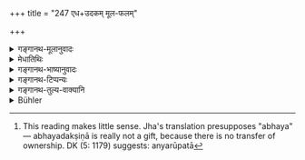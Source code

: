 +++
title = "247 एध+उदकम् मूल-फलम्"

+++

<details><summary>गङ्गानथ-मूलानुवादः</summary>

He may accept from all persons fuel, water, roots, and fruits, and food that is offered, as also honey and the gift of fearlessness.’—(247)
</details>

<details><summary>मेधातिथिः</summary>

**एधः** इन्धनं काष्ठादि । **अन्नं** पक्वम् आमं वा । **अभ्युद्यतम्** अभिमुखम् उपनीतम् । एतत् **सर्वतः प्रतिग्रहीतव्यम्** । पतिताभिशस्तचण्डालादिप्रतिलोमवर्जं शूद्राद् अन्यस्माद् वा ईषत्पापकर्मणः । **मधु** माक्षिकम् । **अभयं** **दक्षिणे**व । दृष्टान्तार्थम् एतत् । प्रतिग्रहो हि परकीयस्य द्रव्यस्य तदिच्छया स्वीकारः, न चान्नरूपता[^२९७] । न ह्य् अत्र कस्यचित् स्वाम्यं निवर्तते, न च कस्यचिद् उपजायते । अतः स्तुत्या दक्षिणाशब्दप्रयोगः । यथा चण्डालादिभ्यो ऽप्य् अरण्ये कान्तारे वा रक्षा चौरादिभ्यो ऽङ्गीक्रियमाणा न दोषाय, एवम् एतद् एधादि गृह्यमाणं न दोषाय । अनापदि चायं विधिः । आपदि तु चण्डालादिभ्यो ऽपि वक्ष्यति । **अभ्युद्यत**शब्दश् चान्नेनैव सह संबध्यते प्रत्यासत्त्या, नैधादिभिः । अत एधादिषु यच्ञाविरुद्धा । "धार्मिकेभ्यो द्विजातिभ्यः कर्तव्यस् तु परिग्रहः" इत्य् अधार्मिकेभ्यो द्विजेभ्यः शूद्राच् चाप्राप्तः । इष्यते च द्रव्यविशेषोपयाच्ञा । तदर्थम् इदम् ॥ ४.२४७ ॥


[^२९७]:
     This reading makes little sense. Jha's translation presupposes "abhaya" — abhayadakṣiṇā is really not a gift, because there is no transfer of ownership. DK (5: 1179) suggests: anyarūpatā
</details>

<details><summary>गङ्गानथ-भाष्यानुवादः</summary>

‘*Fuel*’—the wood, etc, to burn.

‘*Food*’—either cooked or raw.

‘*Offered*’—presented before him.

All this may be accepted from all persons;—*i.e*., even from *Śūdras*, or persons who may have committed minor sins; only avoiding the outcast, the accused, the Cāṇḍāla and other low castes mixed in the reverse order.’

‘*Madhu*’—Honey.

‘*Gift* *of fearlessness*.’—Fearlessness is the form of a gift. This is mentioned by way of illustration. In fact, the ‘acceptance of a gift’ consists in accepting something which another person voluntarily offers; and the ‘possession of fearlessness’ is not of this kind; as, in this case, no one’s ownership ceases, nor is any one’s ownership produced (as there is in all cases of giving and gifts). It is for this reason that the term, ‘gift,’ has been used in this connection, only by way of eulogising the said promise. The meaning is that—‘just as, when one is passing through a forest or jungle, there is no harm in acceptiong (accepting?) the protection offered even by Cāṇḍālas, robbers, and such other persons, so also there is nothing objectionable in the accepting of fuel and the other things mentioned here.’

The rule here laid down applies to normal times; it is going to be declared later on that in abnormal times of distress, one may accept gifts even from Caṇḍālas and others.

The term, ‘*offered*,’ is, through proximity, to be construed with ‘*food*’ only, not with ‘*fuel*’ and the rest. Hence, in connection with these latter, even begging is not objectionable.

The general rule being—‘gifts should be accepted only from righteous twice-born persons,’ no one would think of accepting them from either unrighteous twice-born persons, or from *Śūdras*. Hut, in the case of certain things (fuel, etc.), begging is considered desirable. Hence the present text—(247)
</details>

<details><summary>गङ्गानथ-टिप्पन्यः</summary>

This verse is quoted in *Aparārka* (p. 406), which explains
‘*abhayadaksiṇā*’ as ‘*abhayadāna*’, ‘gift of fearlessness’;—in
*Mitākṣarā* (on 1.214);—in *Parāśaramādhava* (Ācāra, p. 190);—in
*Madanapārijāta* (p. 220), which adds the following
explanations:—‘*edha*’ is ‘fuel’,—‘*sarvataḥ*’ means ‘even from the
Śūdra’,—the ‘gift of fearlessness’ being acceptable even from a
*Mleccha*; all this refers to one who is still engaged in the receiving
of gifts, not to one who has renounced the acceptance of gifts;—in
*Vidhānapārijāta* (II, p. 249), which adds—‘*sarvataḥ*’ means ‘even from
the Śūdra the ‘gift of fearlessness’ being acceptable from the Mleccha
also;—in *Nṛsiṃhaprasāda* (Āhnika, pp. 35b and 37b);—and in *Hemādri*
(Dāna, p. 56), which explains ‘*edhaḥ*’ as *wood* and ‘*ahhyudyatam*’ as
‘presented unasked.’
</details>

<details><summary>गङ्गानथ-तुल्य-वाक्यानि</summary>

*Gautama* (17.3).—‘Fuel, water, fodder, roots, fruits, honey,
fearlessness, whatever is presented, couch, seat, house, conveyance,
milk, curds, fried barley, vegetables, Priyaṅgu, garlands,—these should
not be refused.’

*Āpastamba* (1.18.1).—‘Honey, uncooked flesh of the deer, lands, roots,
fruits, safety, lodging, beasts of burden, fodder,—may be accepted even
from Ugras.’

*Vaśiṣṭha* (14.13).—‘Food, even though belonging to a sinner, if it is
offered and presented before him, without urging of any kind,—it may be
accepted; so has held Prajāpati.’

*Viṣṇu* (5.7.10).—‘Fuel, water, roots, fruits, fearlessness, flesh,
honey, couch, seat, house, flowers, curds, vegetables,—when these are
presented to one, one shall not refuse them.’

*Yājñavalkya* (1.214).—‘Kuśa grass, vegetables, milk, fish, perfumes,
flowers, curds, land, flesh, couch, fried barley, and water—these should
not be refused.’

*Aṅgiras* (Aparārka, p. 406).—‘Grains in the harvesting ground, water in
tanks and wells, milk in the cow-pen,—these may he accepted even from
one whose food is not to be eaten.’
</details>

<details><summary>Bühler</summary>

247	He may accept from any (man), fuel, water, roots, fruit, food offered without asking, and honey, likewise a gift (which consists in) a promise of protection.
</details>
